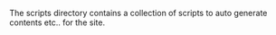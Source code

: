 The scripts directory contains a collection of scripts to auto generate contents etc.. for the site.